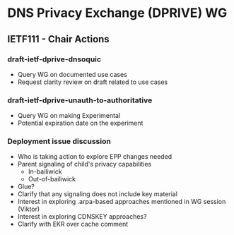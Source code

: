 
# DNS Privacy Exchange (DPRIVE) WG
## IETF111 - Chair Actions

### draft-ietf-dprive-dnsoquic
* Query WG on documented use cases
* Request clarity review on draft related to use cases

### draft-ietf-dprive-unauth-to-authoritative
* Query WG on making Experimental
* Potential expiration date on the experiment

### Deployment issue discussion
* Who is taking action to explore EPP changes needed
* Parent signaling of child's privacy capabilities
   - In-bailiwick
   - Out-of-bailiwick
* Glue?
* Clarify that any signaling does not include key material
* Interest in exploring .arpa-based approaches mentioned in WG session (Viktor)
* Interest in exploring CDNSKEY approaches?
* Clarify with EKR over cache comment 
